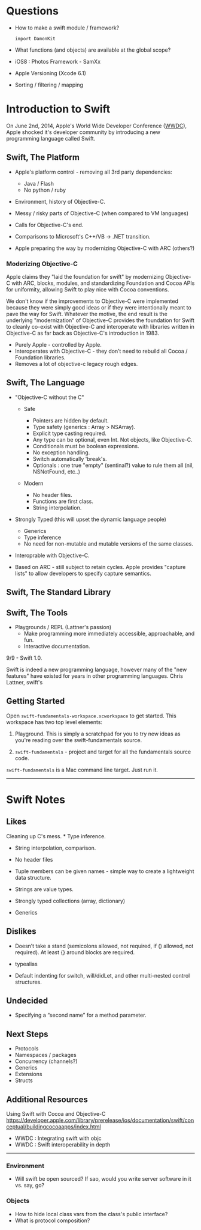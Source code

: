 # Questions #

* How to make a swift module / framework?

      import DamonKit

* What functions (and objects) are available at the global scope?

* iOS8 : Photos Framework - SamXx
* Apple Versioning (Xcode 6.1)

* Sorting / filtering / mapping

# Introduction to Swift #

On June 2nd, 2014, Apple's World Wide Developer Conference ([WWDC][wwdc]), Apple shocked it's developer community by introducing a new programming language called Swift.


## Swift, The Platform ##

* Apple's platform control - removing all 3rd party dependencies:
  * Java / Flash
  * No python / ruby

* Environment, history of Objective-C.
* Messy / risky parts of Objective-C (when compared to VM languages)
* Calls for Objective-C's end.
* Comparisons to Microsoft's C++/VB -> .NET transition.
* Apple preparing the way by modernizing Objective-C with ARC (others?)


### Moderizing Objective-C ###

Apple claims they "laid the foundation for swift" by modernizing Objective-C with ARC, blocks, modules, and standardizing Foundation and Cocoa APIs for uniformity, allowing Swift to play nice with Cocoa conventions.

We don't know if the improvements to Objective-C were implemented because they were simply good ideas or if they were intentionally meant to pave the way for Swift. Whatever the motive, the end result is the underlying "modernization" of Objective-C provides the foundation for Swift to cleanly co-exist with Objective-C and interoperate with libraries written in Objective-C as far back as Objective-C's introduction in 1983.

* Purely Apple - controlled by Apple.
* Interoperates with Objective-C - they don’t need to rebuild all Cocoa / Foundation libraries.
* Removes a lot of objective-c legacy rough edges.


## Swift, The Language ##

* "Objective-C without the C"
  * Safe
    * Pointers are hidden by default.
    * Type safety (generics : Array<String> > NSArray).
    * Explicit type casting required.
    * Any type can be optional, even Int. Not objects, like Objective-C.
    * Conditionals must be boolean expressions.
    * No exception handling.
    * Switch automatically 'break's.
    * Optionals : one true "empty" (sentinal?) value to rule them all (nil, NSNotFound, etc..)

  * Modern
    * No header files.
    * Functions are first class.
    * String interpolation.

* Strongly Typed (this will upset the dynamic language people)
  * Generics
  * Type inference
  * No need for non-mutable and mutable versions of the same classes.

* Interoprable with Objective-C.
* Based on ARC - still subject to retain cycles. Apple provides "capture lists" to allow developers to specify capture semantics.

## Swift, The Standard Library ##

## Swift, The Tools ##

* Playgrounds / REPL (Lattner's passion)
  * Make programming more immediately accessible, approachable, and fun.
  * Interactive documentation.



9/9 - Swift 1.0.

[wwdc]: https://developer.apple.com/wwdc/ "Apple - WWDC"
[lattner]: http://www.nondot.org/sabre/ "Chris Lattner's Homepage"

Swift is indeed a new programming language, however many of the "new features" have existed for years in other programming languages. Chris Lattner, swift's

## Getting Started ##

Open `swift-fundamentals-workspace.xcworkspace` to get started. This workspace
has two top level elements:

1. Playground. This is simply a scratchpad for you to try new ideas as you're
   reading over the swift-fundamentals source.

2. `swift-fundamentals` - project and target for all the fundamentals source
   code.

`swift-fundamentals` is a Mac command line target. Just run it.


-------------

# Swift Notes #


## Likes ##

Cleaning up C's mess.
    * Type inference.

* String interpolation, comparison.

* No header files
* Tuple members can be given names - simple way to create a lightweight data structure.
* Strings are value types.
* Strongly typed collections (array, dictionary)
* Generics

## Dislikes ##

* Doesn’t take a stand (semicolons allowed, not required, if () allowed, not required).
  At least {} around blocks are required.

* typealias
* Default indenting for switch, will/didLet, and other multi-nested control structures.

## Undecided ##

* Specifying a “second name” for a method parameter.



## Next Steps ##

* Protocols
* Namespaces / packages
* Concurrency (channels?)
* Generics
* Extensions
* Structs

## Additional Resources ##

Using Swift with Cocoa and Objective-C
https://developer.apple.com/library/prerelease/ios/documentation/swift/conceptual/buildingcocoaapps/index.html

* WWDC : Integrating swift with objc
* WWDC : Swift interoperability in depth


* * * *


### Environment ###

* Will swift be open sourced? If sao, would you write server software in it vs. say, go?


### Objects ###

* How to hide local class vars from the class's public interface?
* What is protocol composition?
